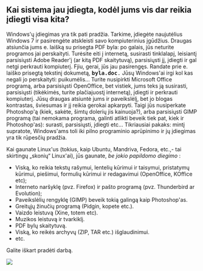 



<h2>Kai sistema jau įdiegta, kodėl jums vis dar reikia įdiegti visa kita?</h2>

Windows'&#371; &#303;diegimas yra tik pati prad&#382;ia. Tarkime, &#303;dieg&#279;te naujut&#279;lius Windows 7 ir 
pasireng&#279;te atskleisti savo kompiuterinius &#303;g&#363;d&#382;ius. Draugas atsiun&#269;ia jums e. 
lai&#353;k&#261; su prisegta PDF byla: po galais, j&#363;s neturite programos jai perskaityti. Tur&#279;site eiti 
&#303; internet&#261;, susirasti tinklalap&#303;, leisiant&#303; parsisi&#371;sti Adobe Reader'&#303; (ar kit&#261; 
PDF skaitytuv&#261;), parsisi&#371;sti j&#303;, &#303;diegti ir gal netgi perkrauti kompiuter&#303;. Fjiu, gerai, 
j&#363;s jau pasireng&#281;s. Randate prie e. lai&#353;ko prisegt&#261; tekstin&#303; dokumet&#261;, <tt><b>byla.doc</b>.</tt> J&#363;s&#371; Windows'ai irgi kol kas negali jo perskaityti: puikum&#279;lis... Turite nusipirkti Microsoft Office 
program&#261;, arba parsisi&#371;sti OpenOffice, bet vistiek, jums teks j&#261; susirasti, parsisi&#371;sti 
(tik&#279;kim&#279;s, turite pla&#269;iajuost&#303; internet&#261;), &#303;diegti ir perkrauti 
kompiuter&#303;. J&#363;s&#371; draugas atsiunt&#279; jums ir paveiksl&#279;l&#303;, bet jo blogas kontrastas, 
&#353;viesumas ir j&#303; reikia gerokai apkarpyti. Taigi j&#363;s nusiperkate Photoshop'&#261; (kiek, sak&#279;te, 
&#353;imt&#371; doleri&#371; jis kainuoja?), arba parsisi&#371;sti GIMP program&#261; (tai nemokama programa, galinti 
atlikti beveik tiek pat, kiek ir Photoshop'as): surasti, parsisi&#371;sti, &#303;diegti etc... Tikriausiai pakaks: 
mint&#303; supratote, Windows'ams toli iki pilno programinio apr&#363;pinimo ir j&#371; &#303;diegimas yra tik 
r&#363;pes&#269;i&#371; prad&#382;ia.

Kai gaunate Linux'us (tokius, kaip Ubuntu, Mandriva, Fedora, etc.,- tai skirting&#371; „skoni&#371;“ Linux'ai), j&#363;s 
gaunate, <i>be jokio papildomo diegimo</i> :

<ul>
<li>Visk&#261;, ko reikia tekst&#371; ra&#353;ymui, lenteli&#371; k&#363;rimui ir taisymui, pristatym&#371; 
k&#363;rimui, pie&#353;imui, formuli&#371; k&#363;rimui ir redagavimui (OpenOffice, KOffice etc);</li>
<li>Interneto nar&#353;ykl&#281; (pvz. Firefox) ir pa&#353;to program&#261; (pvz. Thunderbird ar Evolution);</li>
<li>Paveiksl&#279;li&#371; rengykl&#281; (GIMP) beveik toki&#261; galing&#261; kaip Photoshop'as.</li>
<li>Greit&#371;j&#371; &#382;inu&#269;i&#371; program&#261; (Pidgin, 
kopete etc.).</li>
<li>Vaizdo leistuv&#261; (Xine, totem etc).</li>
<li>Muzikos leistuv&#261; ir tvarkikl&#303;.</li>
<li>PDF byl&#371; skaitytuv&#261;.</li>
<li>Visk&#261;, ko reik&#279;s archyv&#371; (ZIP, TAR etc.) i&#353;glaudinimui.</li>
<li>etc.</li>
</ul>

Galite i&#353;kart prad&#279;ti darb&#261;.

<img src="Images/app_menu.png" />




